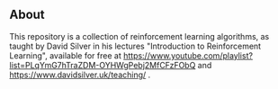 ## About

This repository is a collection of reinforcement learning algorithms, as taught by David Silver in his lectures "Introduction to Reinforcement Learning", available for free at https://www.youtube.com/playlist?list=PLqYmG7hTraZDM-OYHWgPebj2MfCFzFObQ and https://www.davidsilver.uk/teaching/ .
